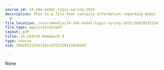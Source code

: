 ```yaml
---
course_id: 24-244-modal-logic-spring-2015
description: This is a file that contains information regarding modal logic homework
  8.
file_location: /coursemedia/24-244-modal-logic-spring-2015/3b02953123e119cc3722320111638a43_MIT24_244S15_Homework8.pdf
file_type: application/pdf
layout: pdf
title: 24.244s15 Homework 8
type: course
uid: 3b02953123e119cc3722320111638a43

---
```

None